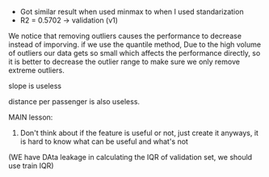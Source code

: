 - Got similar result when used minmax to when I used standarization
- R2 = 0.5702 -> validation (v1)


We notice that removing outliers causes the performance to decrease instead of imporving. if we use the quantile method,
Due to the high volume of outliers our data gets so small which affects the performance directly, so it is better to decrease the outlier
range to make sure we only remove extreme outliers.


slope is useless

distance per passenger is also useless.

MAIN lesson:
1. Don't think about if the feature is useful or not, just create it anyways, it is hard to know what can be useful and what's not

(WE have DAta leakage in calculating the IQR of validation set, we should use train IQR)